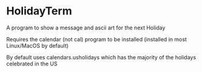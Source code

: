 # HolidayTerm
A program to show a message and ascii art for the next Holiday 

Requires the calendar (not cal)  program to be installed (installed in most Linux/MacOS by default) 

By default uses calendars.usholidays which has the majority of the holidays celebrated in the US
